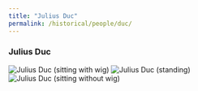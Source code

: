 ```yaml
---
title: "Julius Duc"
permalink: /historical/people/duc/
---
```


### Julius Duc
![Julius Duc (sitting with wig)]()
![Julius Duc (standing)]()
![Julius Duc (sitting without wig)]()

[comment]: <> (All of the picture links don't work.)